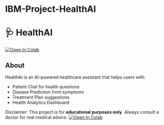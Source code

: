 # IBM-Project-HealthAI
# 🩺 HealthAI

[![Open In Colab](https://colab.research.google.com/assets/colab-badge.svg)](https://colab.research.google.com/github/subash0017/HealthAI/blob/main/HealthAI.ipynb)

## About
HealthAI is an AI-powered healthcare assistant that helps users with:
-  Patient Chat for health questions  
-  Disease Prediction from symptoms  
-  Treatment Plan suggestions  
-  Health Analytics Dashboard  

 Disclaimer: This project is for **educational purposes only**. Always consult a doctor for real medical advice.
[![Open In Colab](https://colab.research.google.com/assets/colab-badge.svg)](https://colab.research.google.com/github/subash0017/HealthAI/blob/master/HealthAI.ipynb)
